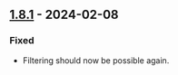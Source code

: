 ## [1.8.1](https://github.com/NintendoLink07/MythicIOGrabber/releases/tag/1.8.1) - 2024-02-08

### Fixed

- Filtering should now be possible again.
